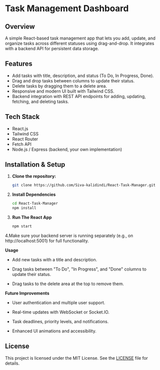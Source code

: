 # Task Management Dashboard

## Overview
A simple React-based task management app that lets you add, update, and organize tasks across different statuses using drag-and-drop. It integrates with a backend API for persistent data storage.

## Features
- Add tasks with title, description, and status (To Do, In Progress, Done).
- Drag and drop tasks between columns to update their status.
- Delete tasks by dragging them to a delete area.
- Responsive and modern UI built with Tailwind CSS.
- Backend integration with REST API endpoints for adding, updating, fetching, and deleting tasks.

## Tech Stack
- React.js
- Tailwind CSS
- React Router
- Fetch API
- Node.js / Express (backend, your own implementation)

## Installation & Setup

1. **Clone the repository:**
   ```bash
   git clone https://github.com/Siva-kalidindi/React-Task-Manager.git
2. **Install Dependencies**
   ```bash
   cd React-Task-Manager
   npm install
3. **Run The React App**
   ```bash
   npm start
4.Make sure your backend server is running separately (e.g., on http://localhost:5001) for full functionality.

**Usage**
- Add new tasks with a title and description.

- Drag tasks between "To Do", "In Progress", and "Done" columns to update their status.

- Drag tasks to the delete area at the top to remove them.

**Future Improvements**
- User authentication and multiple user support.

- Real-time updates with WebSocket or Socket.IO.

- Task deadlines, priority levels, and notifications.

- Enhanced UI animations and accessibility.

## License

This project is licensed under the MIT License. See the [LICENSE](LICENSE) file for details.

